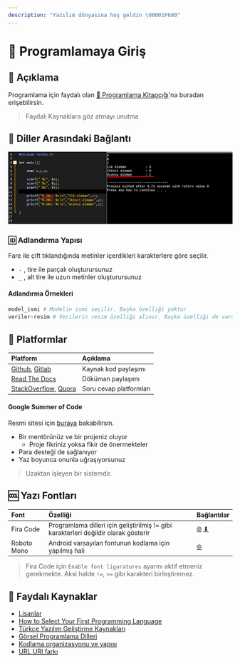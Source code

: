 ```yaml
---
description: "Yazılım dünyasına hoş geldin \U0001F680"
---
```


# 🙋‍ Programlamaya Giriş

## 🗽 Açıklama

Programlama için faydalı olan [📕 Programlama Kitapçığı](https://asmaamirkhan.gitbook.io/programlama-kitpcik/)'na buradan erişebilirsin.

> Faydalı Kaynaklara göz atmayı unutma

## 🌊 Diller Arasındaki Bağlantı

![Diller aras&#x131;ndaki ba&#x11F;lant&#x131;](../../.gitbook/assets/image%20%28102%29.png)

### 🆔 Adlandırma Yapısı

Fare ile çift tıklandığında metinler içerdikleri karakterlere göre seçilir.

* `-` , tire ile parçalı oluşturursunuz
* `_` , alt tire ile uzun metinler oluşturursunuz

#### Adlandırma Örnekleri

```bash
model_ismi # Modelin ismi seçilir. Başka özelliği yoktur
veriler-resim # Verilerin resim özelliği alınır. Başka özelliği de vardır
```

## 🏢 Platformlar

| Platform | Açıklama |
| :--- | :--- |
| [Github](https://github.com/), [Gitlab](https://gitlab.com/) | Kaynak kod paylaşımı |
| [Read The Docs](https://readthedocs.org/) | Döküman paylaşımı |
| [StackOverflow](https://stackoverflow.com/), [Quora](https://www.quora.com/) | Soru cevap platformları |

#### Google Summer of Code

Resmi sitesi için [buraya](https://summerofcode.withgoogle.com/) bakabilirsin.

* Bir mentörünüz ve bir projeniz oluyor
  * Proje fikriniz yoksa fikir de önermekteler
* Para desteği de sağlanıyor
* Yaz boyunca onunla uğraşıyorsunuz

> Uzaktan işleyen bir sistemdir.

## 🆒 Yazı Fontları

| Font | Özelliği | Bağlantılar |
| :--- | :--- | :--- |
| Fira Code | Programlama dilleri için geliştirilmiş != gibi karakterleri değildir olarak gösterir | [🌐](https://github.com/tonsky/FiraCode) [⬇](https://github.com/tonsky/FiraCode/releases/download/1.206/FiraCode_1.206.zip) |
| Roboto Mono | Android varsayılan fontunun kodlama için yapılmış hali | [🌐](https://fonts.google.com/specimen/Roboto+Mono) |

> Fira Code için `Enable font ligaratures` ayarını aktif etmeniz gerekmekte. Aksi halde `!=`, `>=` gibi karakteri birleştiremez.

## 🔗 Faydalı Kaynaklar

* [Lisanlar](https://choosealicense.com/licenses/)
* [How to Select Your First Programming Language](https://www.youtube.com/watch?v=2EaopRDxNrw)
* [Türkçe Yazılım Geliştirme Kaynakları](https://turkcekaynaklar.com/)
* [Görsel Programlama Dilleri](https://maker.pro/custom/tutorial/which-programming-language-should-i-choose-graphics-and-guis)
* [Kodlama organizasyonu ve yapısı](https://medium.com/@msandin/strategies-for-organizing-code-2c9d690b6f33)
* [URL URI farkı](https://webmasters.stackexchange.com/questions/19101/what-is-the-difference-between-a-uri-and-a-url)

